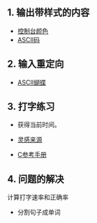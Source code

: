 ## 1. 输出带样式的内容


- [控制台颜色](https://misc.flogisoft.com/bash/tip_colors_and_formatting)
- [ASCII码](https://web.cs.dal.ca/~zyu/ascii.html)


## 2. 输入重定向

- [ASCII蝴蝶](http://ascii.co.uk/art/butterfly)


## 3. 打字练习

- 获得当前时间。

- [灵感来源](https://www.typingbolt.com/)
- [C参考手册](https://zh.cppreference.com/w/c)


## 4. 问题的解决

计算打字速率和正确率

- 分割句子成单词

